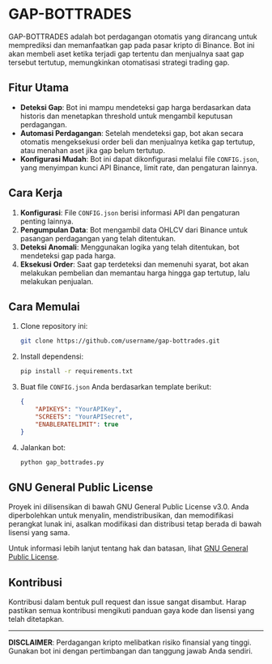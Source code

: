 # GAP-BOTTRADES

GAP-BOTTRADES adalah bot perdagangan otomatis yang dirancang untuk memprediksi dan memanfaatkan gap pada pasar kripto di Binance. Bot ini akan membeli aset ketika terjadi gap tertentu dan menjualnya saat gap tersebut tertutup, memungkinkan otomatisasi strategi trading gap.

## Fitur Utama
- **Deteksi Gap**: Bot ini mampu mendeteksi gap harga berdasarkan data historis dan menetapkan threshold untuk mengambil keputusan perdagangan.
- **Automasi Perdagangan**: Setelah mendeteksi gap, bot akan secara otomatis mengeksekusi order beli dan menjualnya ketika gap tertutup, atau menahan aset jika gap belum tertutup.
- **Konfigurasi Mudah**: Bot ini dapat dikonfigurasi melalui file `CONFIG.json`, yang menyimpan kunci API Binance, limit rate, dan pengaturan lainnya.

## Cara Kerja
1. **Konfigurasi**: File `CONFIG.json` berisi informasi API dan pengaturan penting lainnya.
2. **Pengumpulan Data**: Bot mengambil data OHLCV dari Binance untuk pasangan perdagangan yang telah ditentukan.
3. **Deteksi Anomali**: Menggunakan logika yang telah ditentukan, bot mendeteksi gap pada harga.
4. **Eksekusi Order**: Saat gap terdeteksi dan memenuhi syarat, bot akan melakukan pembelian dan memantau harga hingga gap tertutup, lalu melakukan penjualan.

## Cara Memulai
1. Clone repository ini:
    ```bash
    git clone https://github.com/username/gap-bottrades.git
    ```
2. Install dependensi:
    ```bash
    pip install -r requirements.txt
    ```
3. Buat file `CONFIG.json` Anda berdasarkan template berikut:
    ```json
    {
        "APIKEYS": "YourAPIKey",
        "SCREETS": "YourAPISecret",
        "ENABLERATELIMIT": true
    }
    ```
4. Jalankan bot:
    ```bash
    python gap_bottrades.py
    ```

## GNU General Public License
Proyek ini dilisensikan di bawah GNU General Public License v3.0. Anda diperbolehkan untuk menyalin, mendistribusikan, dan memodifikasi perangkat lunak ini, asalkan modifikasi dan distribusi tetap berada di bawah lisensi yang sama.

Untuk informasi lebih lanjut tentang hak dan batasan, lihat [GNU General Public License](https://www.gnu.org/licenses/gpl-3.0.html).

## Kontribusi
Kontribusi dalam bentuk pull request dan issue sangat disambut. Harap pastikan semua kontribusi mengikuti panduan gaya kode dan lisensi yang telah ditetapkan.

---

**DISCLAIMER**: Perdagangan kripto melibatkan risiko finansial yang tinggi. Gunakan bot ini dengan pertimbangan dan tanggung jawab Anda sendiri.
